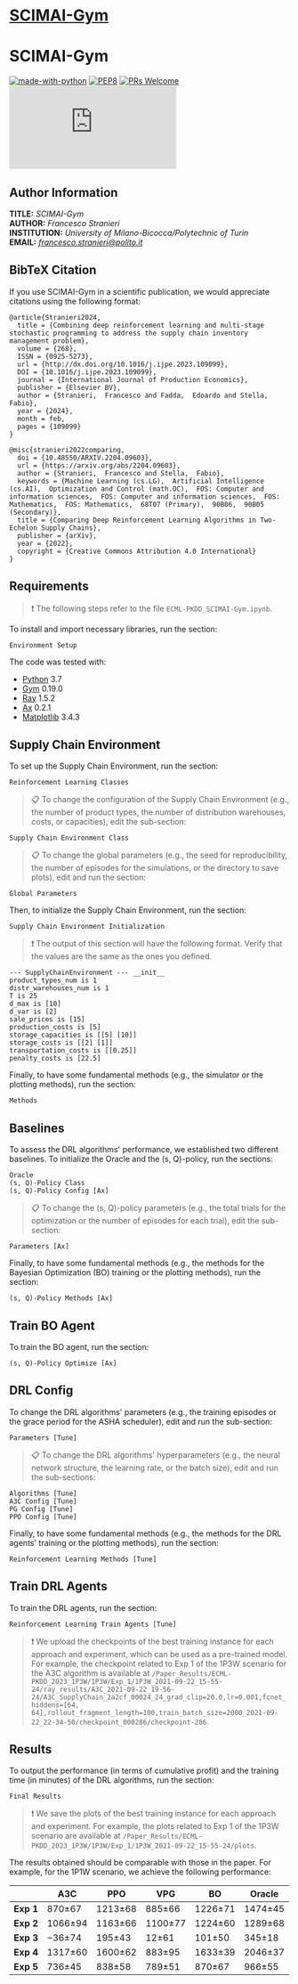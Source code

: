 # [SCIMAI-Gym](https://github.com/frenkowski/SCIMAI-Gym)

# SCIMAI-Gym

[![made-with-python](https://img.shields.io/badge/Made%20with-Python-1f425f.svg)](https://www.python.org/)
[![PEP8](https://img.shields.io/badge/code%20style-pep8-orange.svg)](https://www.python.org/dev/peps/pep-0008/)
[![PRs Welcome](https://img.shields.io/badge/PRs-welcome-brightgreen.svg?style=flat-square)](http://makeapullrequest.com)
[![GitHub license](https://badgen.net/github/license/Naereen/Strapdown.js)](https://github.com/frenkowski/SCIMAI-Gym/blob/main/LICENSE)

## Author Information

**TITLE:** *SCIMAI-Gym*  
**AUTHOR:** *Francesco Stranieri*  
**INSTITUTION:** *University of Milano-Bicocca/Polytechnic of Turin*  
**EMAIL:** *francesco.stranieri@polito.it*

## BibTeX Citation

If you use SCIMAI-Gym in a scientific publication, we would appreciate citations using the following format:

```cit
@article{Stranieri2024,
  title = {Combining deep reinforcement learning and multi-stage stochastic programming to address the supply chain inventory management problem},
  volume = {268},
  ISSN = {0925-5273},
  url = {http://dx.doi.org/10.1016/j.ijpe.2023.109099},
  DOI = {10.1016/j.ijpe.2023.109099},
  journal = {International Journal of Production Economics},
  publisher = {Elsevier BV},
  author = {Stranieri,  Francesco and Fadda,  Edoardo and Stella,  Fabio},
  year = {2024},
  month = feb,
  pages = {109099}
}
```

```cit
@misc{stranieri2022comparing,
  doi = {10.48550/ARXIV.2204.09603},
  url = {https://arxiv.org/abs/2204.09603},
  author = {Stranieri,  Francesco and Stella,  Fabio},
  keywords = {Machine Learning (cs.LG),  Artificial Intelligence (cs.AI),  Optimization and Control (math.OC),  FOS: Computer and information sciences,  FOS: Computer and information sciences,  FOS: Mathematics,  FOS: Mathematics,  68T07 (Primary),  90B06,  90B05 (Secondary)},
  title = {Comparing Deep Reinforcement Learning Algorithms in Two-Echelon Supply Chains},
  publisher = {arXiv},
  year = {2022},
  copyright = {Creative Commons Attribution 4.0 International}
}
```

## Requirements

>❗️  The following steps refer to the file `ECML-PKDD_SCIMAI-Gym.ipynb`.

To install and import necessary libraries, run the section:

```setup
Environment Setup
```

The code was tested with:

- [Python](https://github.com/python/cpython) 3.7
- [Gym](https://github.com/openai/gym) 0.19.0
- [Ray](https://github.com/ray-project/ray) 1.5.2
- [Ax](https://github.com/facebook/Ax) 0.2.1
- [Matplotlib](https://github.com/matplotlib/matplotlib) 3.4.3

## Supply Chain Environment 

To set up the Supply Chain Environment, run the section:

```env
Reinforcement Learning Classes
```

>📋  To change the configuration of the Supply Chain Environment (e.g., the number of product types, the number of distribution warehouses, costs, or capacities), edit the sub-section:

```env_conf
Supply Chain Environment Class
```

>📋  To change the global parameters (e.g., the seed for reproducibility, the number of episodes for the simulations, or the directory to save plots), edit and run the section:

```params
Global Parameters
```

Then, to initialize the Supply Chain Environment, run the section:

```init
Supply Chain Environment Initialization
```

>❗️  The output of this section will have the following format. Verify that the values are the same as the ones you defined.

```init
--- SupplyChainEnvironment --- __init__
product_types_num is 1
distr_warehouses_num is 1
T is 25
d_max is [10]
d_var is [2]
sale_prices is [15]
production_costs is [5]
storage_capacities is [[5] [10]]
storage_costs is [[2] [1]]
transportation_costs is [[0.25]]
penalty_costs is [22.5]
```

Finally, to have some fundamental methods (e.g., the simulator or the plotting methods), run the section:

```methods
Methods
```

## Baselines

To assess the DRL algorithms' performance, we established two different baselines. To initialize the Oracle and the (s, Q)-policy, run the sections:

```baselines
Oracle
(s, Q)-Policy Class
(s, Q)-Policy Config [Ax]
```

>📋  To change the (s, Q)-policy parameters (e.g., the total trials for the optimization or the number of episodes for each trial), edit the sub-section:

```sq_params
Parameters [Ax]
```

Finally, to have some fundamental methods (e.g., the methods for the Bayesian Optimization (BO) training or the plotting methods), run the section:

```sq_methods
(s, Q)-Policy Methods [Ax]
```

## Train BO Agent

To train the BO agent, run the section:

```drl_train
(s, Q)-Policy Optimize [Ax]
```

## DRL Config

To change the DRL algorithms' parameters (e.g., the training episodes or the grace period for the ASHA scheduler), edit and run the sub-section:

```drl_config
Parameters [Tune]
```

>📋  To change the DRL algorithms' hyperparameters (e.g., the neural network structure, the learning rate, or the batch size), edit and run the sub-sections:

```drl_hyper
Algorithms [Tune]
A3C Config [Tune]
PG Config [Tune]
PPO Config [Tune]
```

Finally, to have some fundamental methods (e.g., the methods for the DRL agents' training or the plotting methods), run the section:

```drl_methods
Reinforcement Learning Methods [Tune]
```

## Train DRL Agents

To train the DRL agents, run the section:

```drl_train
Reinforcement Learning Train Agents [Tune]
```

>❗️  We upload the checkpoints of the best training instance for each approach and experiment, which can be used as a pre-trained model. For example, the checkpoint related to Exp 1 of the 1P3W scenario for the A3C algorithm is available at `/Paper_Results/ECML-PKDD_2023_1P3W/1P3W/Exp_1/1P3W_2021-09-22_15-55-24/ray_results/A3C_2021-09-22_19-56-24/A3C_SupplyChain_2a2cf_00024_24_grad_clip=20.0,lr=0.001,fcnet_hiddens=[64, 64],rollout_fragment_length=100,train_batch_size=2000_2021-09-22_22-34-50/checkpoint_000286/checkpoint-286`.

## Results

To output the performance (in terms of cumulative profit) and the training time (in minutes) of the DRL algorithms, run the section:

```results
Final Results
```

>❗️  We save the plots of the best training instance for each approach and experiment. For example, the plots related to Exp 1 of the 1P3W scenario are available at `/Paper_Results/ECML-PKDD_2023_1P3W/1P3W/Exp_1/1P3W_2021-09-22_15-55-24/plots`.

The results obtained should be comparable with those in the paper. For example, for the 1P1W scenario, we achieve the following performance:

|       | **A3C** | **PPO** | **VPG** | **BO**  | **Oracle** |
|-------|---------|---------|---------|---------|------------|
| **Exp 1** | 870±67  | 1213±68 | 885±66  | 1226±71 | 1474±45    |
| **Exp 2** | 1066±94 | 1163±66 | 1100±77 | 1224±60 | 1289±68    |
| **Exp 3** | −36±74  | 195±43  | 12±61   | 101±50  | 345±18     |
| **Exp 4** | 1317±60 | 1600±62 | 883±95  | 1633±39 | 2046±37    |
| **Exp 5** | 736±45  | 838±58  | 789±51  | 870±67  | 966±55     |
